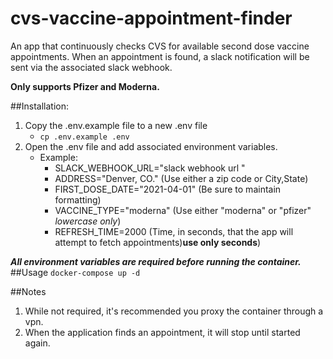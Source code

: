 # cvs-vaccine-appointment-finder
An app that continuously checks CVS for available second dose vaccine appointments. When an appointment is found,
a slack notification will be sent via the associated slack webhook. 

**Only supports Pfizer and Moderna.**

##Installation:
1. Copy the .env.example file to a new .env file
   - `cp .env.example .env`
2. Open the .env file and add associated environment variables.
    - Example:
        - SLACK_WEBHOOK_URL="slack webhook url "
        - ADDRESS="Denver, CO." (Use either a zip code or City,State)
        - FIRST_DOSE_DATE="2021-04-01" (Be sure to maintain formatting)
        - VACCINE_TYPE="moderna" (Use either "moderna" or "pfizer" _lowercase only_)
        - REFRESH_TIME=2000 (Time, in seconds, that the app will attempt to fetch appointments)**use only seconds**)
    
**_All environment variables are required before running the container._**
##Usage
`docker-compose up -d`

##Notes
1. While not required, it's recommended you proxy the container through a vpn.
2. When the application finds an appointment, it will stop until started again.

